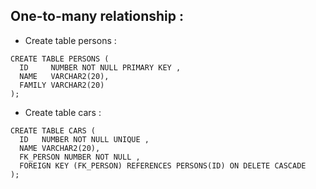 ## One-to-many relationship :

* Create table persons :
```oracle
CREATE TABLE PERSONS (
  ID     NUMBER NOT NULL PRIMARY KEY ,
  NAME   VARCHAR2(20),
  FAMILY VARCHAR2(20)
);
```

* Create table cars : 

```oracle
CREATE TABLE CARS (
  ID   NUMBER NOT NULL UNIQUE ,
  NAME VARCHAR2(20),
  FK_PERSON NUMBER NOT NULL ,
  FOREIGN KEY (FK_PERSON) REFERENCES PERSONS(ID) ON DELETE CASCADE
);
```